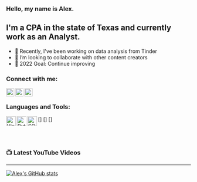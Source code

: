 ### Hello, my name is Alex. 

## I'm a CPA in the state of Texas and currently work as an Analyst.

- 🌱 Recently, I've been working on data analysis from Tinder
- 👯 I’m looking to collaborate with other content creators
- 🥅 2022 Goal: Continue improving

### Connect with me:
[<img align="left" alt="AlexCarter881 | YouTube" width="22px" src="https://cdn.worldvectorlogo.com/logos/youtube-icon.svg"/>][youtube]
[<img align="left" alt="acarter881 | LinkedIn" width="22px" src="https://cdn-icons-png.flaticon.com/512/174/174857.png"/>][linkedin]
[<img align="left" alt="acarter881 | Instagram" width="22px" src="https://upload.wikimedia.org/wikipedia/commons/thumb/e/e7/Instagram_logo_2016.svg/2048px-Instagram_logo_2016.svg.png"/>][instagram]

<br />

### Languages and Tools:

[<img align="left" alt="Visual Studio Code" width="26px" src="https://miro.medium.com/max/512/1*_T_tWFGY29J6MEKek1vBaw.png"/>]
[<img align="left" alt="Python" width="26px" src="https://upload.wikimedia.org/wikipedia/commons/thumb/0/0a/Python.svg/2048px-Python.svg.png"/>]
[<img align="left" alt="SQL" width="26px" src="https://www.sqlservertutorial.net/wp-content/uploads/sql-server-basics.svg"/>]

<br />
<br />

### 📺 Latest YouTube Videos

<!-- YOUTUBE:START -->

<!-- YOUTUBE:END -->

---

[![Alex's GitHub stats](https://github-readme-stats.vercel.app/api?username=acarter881&show_icons=true&theme=radical)](https://github.com/acarter881/github-readme-stats)

[youtube]: https://www.youtube.com/c/alexcarter881
[instagram]: https://www.instagram.com/acarter881/
[linkedin]: https://www.linkedin.com/in/acarter881/